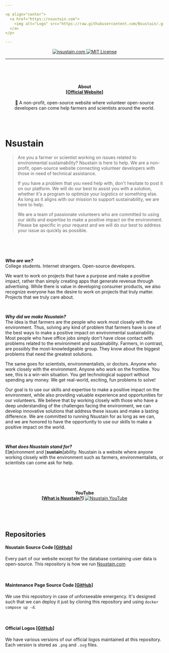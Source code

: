 ```yaml
---

<p align="center">
  <a href="https://nsustain.com">
    <img alt="Logo" src="https://raw.githubusercontent.com/Nsustain/.github/main/logo/logo-github.png" width="350">
  </a>
</p>

---
```


<p align="center">
  <a href="https://github.com/Nsustain/nsustain.com">
    <img alt="nsustain.com" src="https://user-images.githubusercontent.com/19341857/184772201-ff14bc28-b7a7-4bec-bef5-52625acd0544.svg">
  </a>
  <a href="https://github.com/Nsustain/nsustain.com/blob/main/LICENSE">
    <img alt="MIT License" src="https://user-images.githubusercontent.com/19341857/206869035-bccdfab1-a825-4ec1-b598-78bf668b7917.svg">
  </a>
</p>

---

<br>
<br>
<br>

<p align="center">
  <b>
    About<br>
    [<a href="https://nsustain.com">Official Website</a>]
  </b>
  <br>
  <br>
  🌳 A non-profit, open-source website where volunteer open-source developers can come help farmers and scientists around the world.
</p>

<br>
<br>

# Nsustain
> Are you a farmer or scientist working on
> issues related to environmental sustainability?
> Nsustain is here to help. We are a non-profit,
> open-source website connecting volunteer
> developers with those in need of technical assistance.
>
> If you have a problem that you need help with,
> don't hesitate to post it on our platform.
> We will do our best to assist you with a
> solution, whether it's a program to
> optimize your logistics or something
> else. As long as it aligns with our
> mission to support sustainability,
> we are here to help.
>
> We are a team of passionate volunteers
> who are committed to using our skills
> and expertise to make a positive impact
> on the environment. Please be specific
> in your request and we will do our best
> to address your issue as quickly as possible.

<br>
<br>
<br>

***Who are we?***<br>
College students. Internet strangers.
Open-source developers.

We want to work on projects that have a purpose
and make a positive impact, rather than simply
creating apps that generate revenue through
advertising. While there is value in developing
consumer products, we also recognize everyone
has the desire to work on projects that truly matter.
Projects that we truly care about.

<br>

***Why did we make Nsustain?***<br>
The idea is that farmers are the people who work most
closely with the environment. Thus, solving any kind of
problem that farmers have is one of the best ways to make
a positive impact on environmental sustainability.
Most people who have office jobs simply don't
have close contact with problems related
to the environment and sustainability.
Farmers, in contrast, are possibly the
most-knowledgeable group. They know about
the biggest problems that need the greatest
solutions.

The same goes for scientists, environmentalists, or doctors.
Anyone who work closely with the environment.
Anyone who work on the frontline.
You see, this is a win-win situation. You get technological
support without spending any money. We get real-world,
exciting, fun problems to solve!

Our goal is to use our skills and expertise to make a positive
impact on the environment, while also providing valuable experience
and opportunities for our volunteers. We believe that by working
closely with those who have a deep understanding of the challenges
facing the environment, we can develop innovative solutions that
address these issues and make a lasting difference. We are committed
to running Nsustain for as long as we can, and we are honored to have
the opportunity to use our skills to make a positive impact on the world.

<br>

***What does Nsustain stand for?***<br>
E[<b>n</b>]vironment and
[<b>sustain</b>]ability.
Nsustain is a website where anyone working closely with
the environment such as farmers, environmentalists, or scientists
can come ask for help.

<br>
<br>
<br>

<p align="center">
  <b>
    YouTube<br>
    [<a href="https://youtu.be/E8JAcw1SJLA">What is Nsustain?</a>]
  </b>
  <a href="https://youtu.be/E8JAcw1SJLA" target="_blank">
    <img src="https://img.youtube.com/vi/E8JAcw1SJLA/maxresdefault.jpg" alt="Nsustain YouTube" />
  </a>
</p>


<br>
<br>
<br>

## Repositories

#### Nsustain Source Code [[GitHub](https://github.com/Nsustain/nsustain.com)]

Every part of our website
except for the database containing user data
is open-source. This repository is how we run
[Nsustain.com](https://nsustain.com)

<br>

#### Maintenance Page Source Code [[GitHub](https://github.com/Nsustain/maintenance-page)]

We use this repository in case of
unforseeable emergency. It's designed such that
we can deploy it just by cloning
this repository and using
`docker compose up -d`.

<br>

#### Official Logos [[GitHub](https://github.com/Nsustain/.github)]

We have various versions of our official
logos maintained at this repository.
Each version is stored as `.png` and
`.svg` files.
